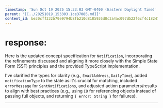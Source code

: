 ```yaml
---
timestamp: 'Sun Oct 19 2025 15:33:03 GMT-0400 (Eastern Daylight Time)'
parent: '[[../20251019_153303.1ce37085.md]]'
content_id: be30cff232b79e9794b8fb210d8105936d0c2a4ac097d522f6cf4c182470b298
---
```


# response:

Here is the updated concept specification for `Notification`, incorporating the refinements discussed and aligning it more closely with the Simple State Form (SSF) principles and the provided TypeScript implementation.

I've clarified the types for clarity (e.g., `EmailAddress`, `DailyTime`), added `notificationType` to the state as it's crucial for matching, included `errorMessage` for `SentNotifications`, and adjusted action parameters/results to align with best practices (e.g., using `ID` for referencing objects instead of passing full objects, and returning `{ error: String }` for failures).

***
